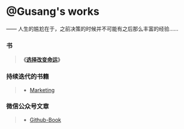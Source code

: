 # @Gusang's works

—— 人生的尴尬在于，之前决策的时候并不可能有之后那么丰富的经验……

### 书

> **《[选择改变命运](/fate/)》**

### 持续迭代的书籍
> * [Marketing](/marketing/marketing.md)

### 微信公众号文章
> * [Github-Book](/article/wechat/contents.md)


